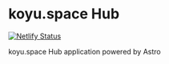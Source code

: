 # koyu.space Hub

[![Netlify Status](https://api.netlify.com/api/v1/badges/c11c34c0-2f15-4059-96d1-65fc46a14e02/deploy-status)](https://app.netlify.com/sites/whimsical-sawine-880748/deploys)

koyu.space Hub application powered by Astro
